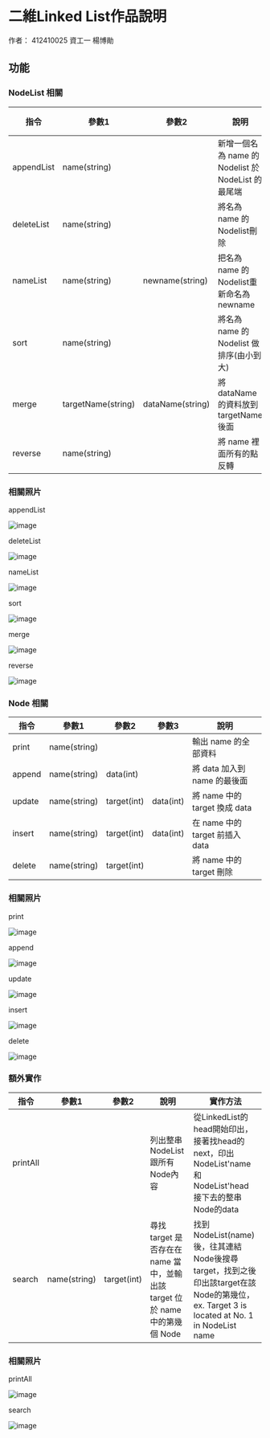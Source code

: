 # 二維Linked List作品說明

作者： 412410025 資工一 楊博勛

## 功能

### NodeList 相關
| 指令 | 參數1 | 參數2 | 說明 | 圖片 |
| --- | --- | --- | --- | ---|
| appendList | name(string) |  | 新增一個名為 name 的 Nodelist 於 NodeList 的最尾端 | 
| deleteList | name(string) |  | 將名為 name 的 Nodelist刪除 |
| nameList | name(string) | newname(string) | 把名為 name 的 Nodelist重新命名為 newname |
| sort | name(string) |  | 將名為 name 的 Nodelist 做排序(由小到大) |
| merge | targetName(string) | dataName(string) | 將 dataName 的資料放到 targetName 後面 |
| reverse | name(string) |  | 將 name  裡面所有的點反轉 |

### 相關照片
appendList

![image](https://cdn.discordapp.com/attachments/1193489674233184256/1193489897844121660/image.png?ex=65ace715&is=659a7215&hm=775ab0e938f209d01885e15a50a9d222851046241dc3b4503e837af7793ececb&)

deleteList

![image](https://cdn.discordapp.com/attachments/1193489674233184256/1193491346317652009/image.png?ex=65ace86e&is=659a736e&hm=4832036ef8cdffd824a351bfb966468592dee143d9d4828a9d0a79419da94a54&)

nameList

![image](https://cdn.discordapp.com/attachments/1193489674233184256/1193493718448226374/image.png?ex=65aceaa4&is=659a75a4&hm=ffd5c82c46ecb42bfbc5a3eaf794aa25705b1576fe4c81a261f3f705e86a571b&)

sort

![image](https://cdn.discordapp.com/attachments/1193489674233184256/1193493718448226374/image.png?ex=65aceaa4&is=659a75a4&hm=ffd5c82c46ecb42bfbc5a3eaf794aa25705b1576fe4c81a261f3f705e86a571b&)

merge

![image](https://cdn.discordapp.com/attachments/1193489674233184256/1193494812687601835/image.png?ex=65aceba9&is=659a76a9&hm=cfd1dbe5a3c307197d054bb0bbf85885b49782485f71c8ba6ac99a53f5a698f1&)

reverse

![image](https://cdn.discordapp.com/attachments/1193489674233184256/1193496429566623784/image.png?ex=65aced2a&is=659a782a&hm=4642ff478cdd2309570545ded3b47f2f986d0e79b7d94576d8bbf67acff05f2e&)

### Node 相關
| 指令 | 參數1 | 參數2 | 參數3 | 說明 |
| --- | --- | --- | --- | --- |
| print | name(string) |  |  | 輸出 name 的全部資料 |
| append | name(string) | data(int) |  | 將 data 加入到 name 的最後面 |
| update | name(string) | target(int) | data(int) | 將 name 中的 target 換成 data |
| insert | name(string) | target(int) | data(int) | 在 name 中的 target 前插入 data |
| delete | name(string) | target(int) |  | 將 name 中的 target 刪除 |

### 相關照片

print

![image](https://cdn.discordapp.com/attachments/1193489674233184256/1193496876067074088/image.png?ex=65aced95&is=659a7895&hm=0f1ae6d10024935763b49f656a7ec4b27b5c9befcba85a1387602ef55bdcec92&)

append

![image](https://cdn.discordapp.com/attachments/1193489674233184256/1193497551048036402/image.png?ex=65acee36&is=659a7936&hm=41807e36760e7a55383de8cb44395f5e2faffffd7468d049eac2c8ab34631068&)

update

![image](https://cdn.discordapp.com/attachments/1193489674233184256/1193545717340459090/image.png?ex=65ad1b12&is=659aa612&hm=60753b1a93050075b79b604d3ea1bc53482a6c47e6b30690c6ef808fd36e8bd6&)

insert

![image](https://cdn.discordapp.com/attachments/1193489674233184256/1193545995007570012/image.png?ex=65ad1b54&is=659aa654&hm=e72b5d3aee68a9990977093f9da7b2e501f59db0672e996bd9473c8384179dfc&)

delete

![image](https://cdn.discordapp.com/attachments/1193489674233184256/1193546223785873488/image.png?ex=65ad1b8a&is=659aa68a&hm=4671884b05bb5062564256115254f86000010734a0929cc1a402764875ac8b82&)

### 額外實作
| 指令 | 參數1 | 參數2 | 說明 | 實作方法 |
| --- | --- | --- |  --- | --- |
| printAll |  |  | 列出整串NodeList 跟所有Node內容 | 從LinkedList的head開始印出，接著找head的next，印出NodeList'name 和 NodeList'head 接下去的整串Node的data 
| search | name(string) | target(int) | 尋找 target 是否存在在 name 當中，並輸出該 target 位於 name 中的第幾個 Node | 找到NodeList(name)後，往其連結Node後搜尋target，找到之後印出該target在該Node的第幾位，ex. Target 3 is located at No. 1 in NodeList name |

### 相關照片

printAll

![image](https://cdn.discordapp.com/attachments/1193489674233184256/1193546531274506290/image.png?ex=65ad1bd4&is=659aa6d4&hm=65563c00dd73d9805d569121ac3584cb9a2b0b334508f53d7f564518e5d45e40&)

search

![image](https://cdn.discordapp.com/attachments/1193489674233184256/1193546735465803786/image.png?ex=65ad1c04&is=659aa704&hm=049997e277ea9405a1bc1f2832a00c568ec6c316967c18be6c8ed71ca8a4cd53&)